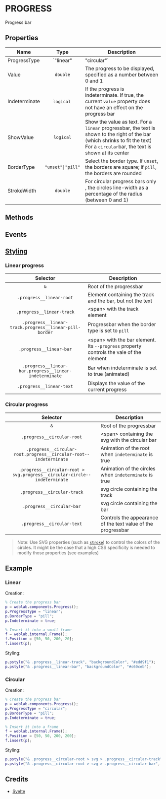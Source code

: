 # PROGRESS

Progress bar

## Properties

| Name 	    | Type  | Description                       |
|-------	|:-:	|------------------------------	|
| ProgressType     	| `"linear"|"circular"`| Specifies the type of progressbar 	|
| Value  | `double`	| The progress to be displayed, specified as a number between 0 and 1                       	|
| Indeterminate | `logical` | If the progress is indeterminate. If true, the current `value` property does not have an effect on the progress bar
| ShowValue | `logical` | Show the value as text. For a `linear` progressbar, the text is shown to the right of the bar (which shrinks to fit the text) For a `circular`bar, the text is shown at its center
| BorderType | `"unset"\|"pill"` | Select the border type. If `unset`, the borders are square; if `pill`, the borders are rounded
| StrokeWidth | `double` | For circular progress bars only , the circles line-width as a percentage of the radius (between 0 and 1)


## Methods


## Events


## [Styling](../styling.md) 

### Linear progress

| Selector  	| Description   	|
|:-:	|---	|
| `&`   | Root of the progressbar|
| `.progress__linear-root`   | Element containing the track and the bar, but not the text|
| `.progress__linear-track`  | \<span> with the track element|
| `.progress__linear-track.progress__linear-pill-border`  | Progressbar when the border type is set to `pill`|
| `.progress__linear-bar`  | \<span> with the bar element. Its `--progress` property controls the vale of the element|
| `.progress__linear-bar.progress__linear-indeterminate`  | Bar when indeterminate is set to true (animated)|
| `.progress__linear-text`  | Displays the value of the current progress|


### Circular progress

| Selector  	| Description   	|
|:-:	|---	|
| `&`   | Root of the progressbar|
| `.progress__circular-root`   | \<span> containing the svg with the circular bar|
| `.progress__circular-root.progress__circular-root--indeterminate`|Animation of the root when `indeterminate` is true|
| `.progress__circular-root > svg.progress__circular-circle--indeterminate`| Animation of the circles when `indeterminate` is true|
| `.progress__circular-track`  | svg circle containing the track|
| `.progress__circular-bar`  | svg circle containing the bar|
| `.progress__circular-text`  | Controls the appearance of the text value of the progressbar|

> Note: Use SVG properties (such as [`stroke`](https://developer.mozilla.org/en-US/docs/Web/SVG/Tutorial/Fills_and_Strokes)) to control the colors of the circles. It might be the case that a high CSS specificity is needed to modify those properties (see examples)
## Example

### Linear
Creation:

```matlab
% Create the progress bar
p = weblab.components.Progress();
p.ProgressType = "linear";
p.BorderType = "pill";
p.Indeterminate = true;

% Insert it into a small frame
f = weblab.internal.Frame();
f.Position = [50, 50, 200, 20];
f.insert(p);
```


Styling:

```matlab
p.pstyle("& .progress__linear-track", "backgroundColor", "#edd9f1");
p.pstyle("& .progress__linear-bar", "backgroundColor", "#c60ceb");
```

### Circular

Creation:

```matlab
% Create the progress bar
p = weblab.components.Progress();
p.ProgressType = "circular";
p.BorderType = "pill";
p.Indeterminate = true;

% Insert it into a frame
f = weblab.internal.Frame();
f.Position = [50, 50, 200, 200];
f.insert(p);
```


Styling:

```matlab
p.pstyle("& .progress__circular-root > svg > .progress__circular-track", "stroke" , "#edd9f1");
p.pstyle("& .progress__circular-root > svg > .progress__circular-bar", "stroke", "#c60ceb");
```

## Credits

- [Svelte](https://svelte.dev/) 